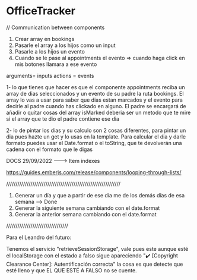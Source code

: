 # OfficeTracker


// Communication between components

1. Crear array en bookings
2. Pasarle el array a los hijos como un input
3. Pasarle a los hijos un evento
4. Cuando se le pase al appointments el evento => cuando haga click en mis botones llamara a ese evento

arguments= inputs
actions = events

1- lo que tienes que hacer es que el componente appointments reciba un array de dias seleccionados y un evento de su padre la ruta bookings. El array lo vas a usar para saber que dias estan marcados y el evento para decirle al padre cuando has clickado en alguno. El padre se encargará de añadir o quitar cosas del array
isMarked deberia ser un metodo que te mire si el array que te dio el padre contiene ese dia

2- lo de pintar los dias y su calculo son 2 cosas diferentes, para pintar un dia pues hazte un get y lo usas en la template. Para calcular el dia y darle formato puedes usar el Date.format o el toString, que te devolverán una cadena con el formato que le digas



DOCS 29/09/2022 ---> Item indexes

https://guides.emberjs.com/release/components/looping-through-lists/




/////////////////////////////////////////////////////////////

1. Generar un día y que a partir de ese día me de los demás días de esa semana --> Done
2. Generar la siguiente semana cambiando con el date.format 
3. Generar la anterior semana cambiando con el date.format





/////////////////////////////////

Para el Leandro del futuro:

Tenemos el servicio "retrieveSessionStorage", vale pues este aunque esté el localStorage con el estado a falso sigue apareciendo "✔️ [Copyright Clearance Center]: Autentificación correcta" 
la cosa es que detecte que esté lleno y que EL QUE ESTÉ A FALSO no se cuente.